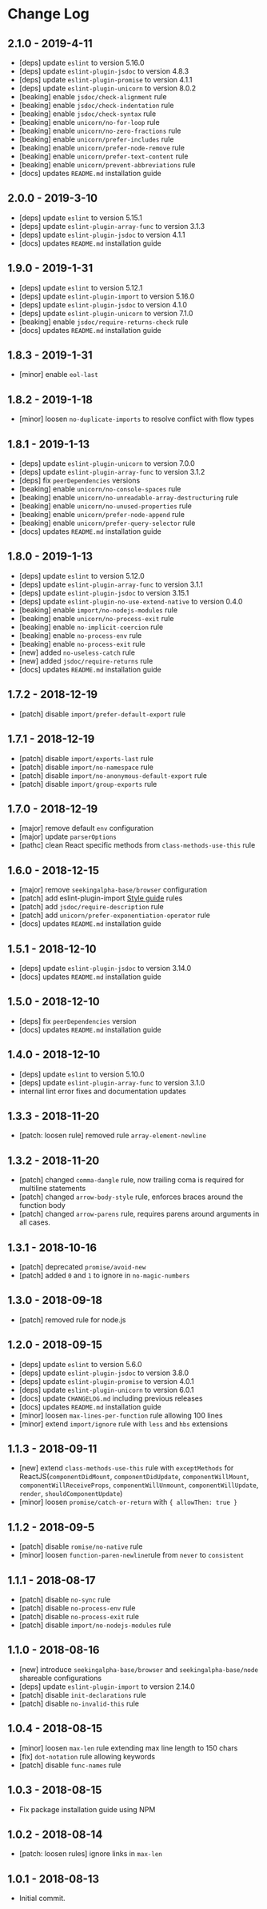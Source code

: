 # Change Log

## 2.1.0 - 2019-4-11
 - [deps] update `eslint` to version 5.16.0
 - [deps] update `eslint-plugin-jsdoc` to version 4.8.3
 - [deps] update `eslint-plugin-promise` to version 4.1.1
 - [deps] update `eslint-plugin-unicorn` to version 8.0.2
 - [beaking] enable `jsdoc/check-alignment` rule
 - [beaking] enable `jsdoc/check-indentation` rule
 - [beaking] enable `jsdoc/check-syntax` rule
 - [beaking] enable `unicorn/no-for-loop` rule
 - [beaking] enable `unicorn/no-zero-fractions` rule
 - [beaking] enable `unicorn/prefer-includes` rule
 - [beaking] enable `unicorn/prefer-node-remove` rule
 - [beaking] enable `unicorn/prefer-text-content` rule
 - [beaking] enable `unicorn/prevent-abbreviations` rule
 - [docs] updates `README.md` installation guide

## 2.0.0 - 2019-3-10
 - [deps] update `eslint` to version 5.15.1
 - [deps] update `eslint-plugin-array-func` to version 3.1.3
 - [deps] update `eslint-plugin-jsdoc` to version 4.1.1
 - [docs] updates `README.md` installation guide

## 1.9.0 - 2019-1-31
 - [deps] update `eslint` to version 5.12.1
 - [deps] update `eslint-plugin-import` to version 5.16.0
 - [deps] update `eslint-plugin-jsdoc` to version 4.1.0
 - [deps] update `eslint-plugin-unicorn` to version 7.1.0
 - [beaking] enable `jsdoc/require-returns-check` rule
 - [docs] updates `README.md` installation guide

## 1.8.3 - 2019-1-31
 - [minor] enable `eol-last`

## 1.8.2 - 2019-1-18
 - [minor] loosen `no-duplicate-imports` to resolve conflict with flow types

## 1.8.1 - 2019-1-13
 - [deps] update `eslint-plugin-unicorn` to version 7.0.0
 - [deps] update `eslint-plugin-array-func` to version 3.1.2
 - [deps] fix `peerDependencies` versions
 - [beaking] enable `unicorn/no-console-spaces` rule
 - [beaking] enable `unicorn/no-unreadable-array-destructuring` rule
 - [beaking] enable `unicorn/no-unused-properties` rule
 - [beaking] enable `unicorn/prefer-node-append` rule
 - [beaking] enable `unicorn/prefer-query-selector` rule
 - [docs] updates `README.md` installation guide

## 1.8.0 - 2019-1-13
 - [deps] update `eslint` to version 5.12.0
 - [deps] update `eslint-plugin-array-func` to version 3.1.1
 - [deps] update `eslint-plugin-jsdoc` to version 3.15.1
 - [deps] update `eslint-plugin-no-use-extend-native` to version 0.4.0
 - [beaking] enable `import/no-nodejs-modules` rule
 - [beaking] enable `unicorn/no-process-exit` rule
 - [beaking] enable `no-implicit-coercion` rule
 - [beaking] enable `no-process-env` rule
 - [beaking] enable `no-process-exit` rule
 - [new] added `no-useless-catch` rule
 - [new] added `jsdoc/require-returns` rule
 - [docs] updates `README.md` installation guide

## 1.7.2 - 2018-12-19
 - [patch] disable `import/prefer-default-export` rule

## 1.7.1 - 2018-12-19
 - [patch] disable `import/exports-last` rule
 - [patch] disable `import/no-namespace` rule
 - [patch] disable `import/no-anonymous-default-export` rule
 - [patch] disable `import/group-exports` rule

## 1.7.0 - 2018-12-19
 - [major] remove default `env` configuration
 - [major] update `parserOptions`
 - [pathc] clean React specific methods from `class-methods-use-this` rule

## 1.6.0 - 2018-12-15
 - [major] remove `seekingalpha-base/browser` configuration
 - [patch] add eslint-plugin-import [Style guide](https://www.npmjs.com/package/eslint-plugin-import#style-guide) rules
 - [patch] add `jsdoc/require-description` rule
 - [patch] add `unicorn/prefer-exponentiation-operator` rule
 - [docs] updates `README.md` installation guide

## 1.5.1 - 2018-12-10
 - [deps] update `eslint-plugin-jsdoc` to version 3.14.0
 - [docs] updates `README.md` installation guide

## 1.5.0 - 2018-12-10
 - [deps] fix `peerDependencies` version
 - [docs] updates `README.md` installation guide

## 1.4.0 - 2018-12-10
 - [deps] update `eslint` to version 5.10.0
 - [deps] update `eslint-plugin-array-func` to version 3.1.0
 - internal lint error fixes and documentation updates

## 1.3.3 - 2018-11-20
 - [patch: loosen rule] removed rule `array-element-newline`

## 1.3.2 - 2018-11-20
 - [patch] changed `comma-dangle` rule, now trailing coma is required for multiline statements
 - [patch] changed `arrow-body-style` rule, enforces braces around the function body
 - [patch] changed `arrow-parens` rule, requires parens around arguments in all cases.

## 1.3.1 - 2018-10-16
 - [patch] deprecated `promise/avoid-new`
 - [patch] added `0` and `1` to ignore in `no-magic-numbers`

## 1.3.0 - 2018-09-18
 - [patch] removed rule for node.js

## 1.2.0 - 2018-09-15
 - [deps] update `eslint` to version 5.6.0
 - [deps] update `eslint-plugin-jsdoc` to version 3.8.0
 - [deps] update `eslint-plugin-promise` to version 4.0.1
 - [deps] update `eslint-plugin-unicorn` to version 6.0.1
 - [docs] update `CHANGELOG.md` including previous releases
 - [docs] updates `README.md` installation guide
 - [minor] loosen `max-lines-per-function` rule allowing 100 lines
 - [minor] extend `import/ignore` rule with `less` and `hbs` extensions

## 1.1.3 - 2018-09-11
 - [new] extend `class-methods-use-this` rule with `exceptMethods` for ReactJS(`componentDidMount`, `componentDidUpdate`, `componentWillMount`, `componentWillReceiveProps`, `componentWillUnmount`, `componentWillUpdate`, `render`, `shouldComponentUpdate`)
 - [minor] loosen `promise/catch-or-return` with `{ allowThen: true }`

## 1.1.2 - 2018-09-5
 - [patch] disable `romise/no-native` rule
 - [minor] loosen `function-paren-newline`rule from `never` to `consistent`

## 1.1.1 - 2018-08-17
 - [patch] disable `no-sync` rule
 - [patch] disable `no-process-env` rule
 - [patch] disable `no-process-exit` rule
 - [patch] disable `import/no-nodejs-modules` rule

## 1.1.0 - 2018-08-16
 - [new] introduce `seekingalpha-base/browser` and `seekingalpha-base/node` shareable configurations
 - [deps] update `eslint-plugin-import` to version 2.14.0
 - [patch] disable `init-declarations` rule
 - [patch] disable `no-invalid-this` rule

## 1.0.4 - 2018-08-15

 - [minor] loosen `max-len` rule extending max line length to 150 chars
 - [fix] `dot-notation` rule allowing keywords
 - [patch] disable `func-names` rule

## 1.0.3 - 2018-08-15

 - Fix package installation guide using NPM

## 1.0.2 - 2018-08-14

 - [patch: loosen rules] ignore links in `max-len`

## 1.0.1 - 2018-08-13

 - Initial commit.